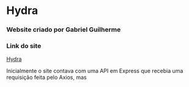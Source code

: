 # Hydra

### Website criado por Gabriel Guilherme

### Link do site
[Hydra](https://hydra-universe.netlify.app/)

Inicialmente o site contava com uma API em Express que recebia uma requisição feita pelo Axios, mas

